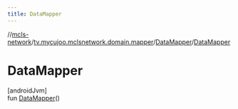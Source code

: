 ```yaml
---
title: DataMapper
---
```

//[mcls-network](../../../index.html)/[tv.mycujoo.mclsnetwork.domain.mapper](../index.html)/[DataMapper](index.html)/[DataMapper](-data-mapper.html)



# DataMapper



[androidJvm]\
fun [DataMapper](-data-mapper.html)()




